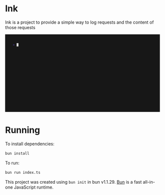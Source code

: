 # Ink

Ink is a project to provide a simple way to log requests and the content of those requests

![gif of the program in action](out.gif)

# Running
To install dependencies:

```bash
bun install
```

To run:

```bash
bun run index.ts
```

This project was created using `bun init` in bun v1.1.29. [Bun](https://bun.sh) is a fast all-in-one JavaScript runtime.
